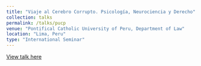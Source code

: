 ```yaml
---
title: "Viaje al Cerebro Corrupto. Psicología, Neurociencia y Derecho"
collection: talks
permalink: /talks/pucp
venue: "Pontifical Catholic University of Peru, Department of Law"
location: "Lima, Peru"
type: "International Seminar"
---
```


[View talk here](https://educast.pucp.edu.pe/video/11343/viaje_al_cerebro_corrupto_psicologia_neurociencia_y_derecho__parte_02)
